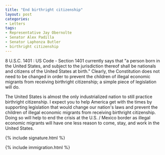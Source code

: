 ```yaml
---
title: "End birthright citizenship"
layout: post
categories:
- Letters
tags: 
- Representative Jay Obernolte
- Senator Alex Padilla
- Senator Laphonza Butler
- birthright citizenship
---
```


8 U.S.C. 1401 : US Code - Section 1401 currently says that "a person born in the United States, and subject to the jurisdiction thereof shall be nationals and citizens of the United States at birth." Clearly, the Constitution does not need to be changed in order to prevent the children of illegal economic migrants from receiving birthright citizenship; a simple piece of legislation will do.

The United States is almost the only industrialized nation to still practice birthright citizenship. I expect you to help America get with the times by supporting legislation that would change our nation's laws and prevent the children of illegal economic migrants from receiving birthright citizenship. Doing so will help to end the crisis at the U.S. / Mexico border as illegal economic migrants will have one less reason to come, stay, and work in the United States.

{% include signature.html %}

{% include immigration.html %}

